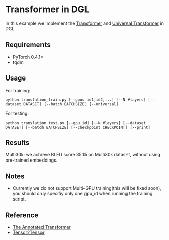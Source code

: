 # Transformer in DGL
In this example we implement the [Transformer](https://arxiv.org/pdf/1706.03762.pdf) and [Universal Transformer](https://arxiv.org/abs/1807.03819) in DGL.

## Requirements

- PyTorch 0.4.1+
- tqdm

## Usage

For training:

    python translation_train.py [--gpus id1,id2,...] [--N #layers] [--dataset DATASET] [--batch BATCHSIZE] [--universal]

For testing:

    python translation_test.py [--gpu id] [--N #layers] [--dataset DATASET] [--batch BATCHSIZE] [--checkpoint CHECKPOINT] [--print]

## Results

Multi30k: we achieve BLEU score 35.15 on Multi30k dataset, without using pre-trained embeddings.

## Notes

- Currently we do not support Multi-GPU training(this will be fixed soon), you should only specifiy only one gpu\_id when running the training script.

## Reference

- [The Annotated Transformer](http://nlp.seas.harvard.edu/2018/04/03/attention.html)
- [Tensor2Tensor](https://github.com/tensorflow/tensor2tensor/blob/master/tensor2tensor/)
